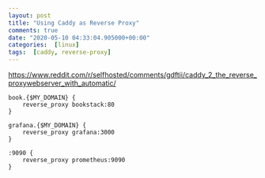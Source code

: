 ```yaml
---
layout: post
title: "Using Caddy as Reverse Proxy"
comments: true
date: "2020-05-10 04:33:04.905000+00:00"
categories:  [linux]
tags:  [caddy, reverse-proxy]
---
```



https://www.reddit.com/r/selfhosted/comments/gdftii/caddy_2_the_reverse_proxywebserver_with_automatic/

```
book.{$MY_DOMAIN} {
    reverse_proxy bookstack:80
}

grafana.{$MY_DOMAIN} {
    reverse_proxy grafana:3000
}

:9090 {
    reverse_proxy prometheus:9090
}
```

